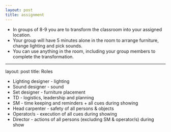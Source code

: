 ```yaml
---
layout: post
title: assignment
---
```


* In groups of 8-9 you are to transform the classroom into your assigned location.
* Your group will have 5 minutes alone in the room to arrange furniture, change lighting and pick sounds.
* You can use anything in the room, including your group members to complete the transformation.


-----


layout: post
title: Roles 

* Lighting designer - lighting
* Sound designer - sound
* Set designer - furniture placement
* TD - logistics, leadership and planning
* SM - time keeping and reminders + all cues during showing
* Head carpenter - safety of all persons & objects
* Operator/s - execution of all cues during showing
* Director - actions of all persons (excluding SM & operator/s) during show



